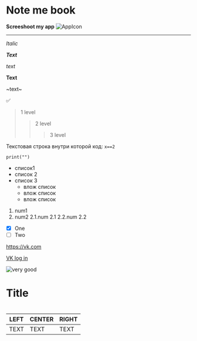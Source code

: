 #  Note me book
**Screeshoot my app**
![AppIcon](https://drive.google.com/file/d/1fC3WpXnmYXeUV_MLFc5UrToO-2Cs2f4i/view?usp=share_link)


****

*Italic*

***Text***

_text_

__Text__

~text~

:white_check_mark:

> 1 level
>> 2 level
>>> 3 level

Текстовая строка внутри которой код:
`x==2`

```
print("")
```

- список1
- список 2
- список 3
  - влож список
   - влож список
    - влож список
    
    
1. num1
2. num2
  2.1.num 2.1
  2.2.num 2.2
 
 
- [X] One
- [ ] Two

https://vk.com

[VK log in](https://vk.com)

![very good](https://sun9-13.userapi.com/impg/NVGJI6dR4AZKmUeiJI4Ju3THehoZYSu5FKHW4A/fDOOlLdlDj8.jpg?size=604x604&quality=95&sign=e35b85a7ed50f1482e3c9323f7823fa6&type=album, "xcode")

<h1>Title<h1>

| LEFT | CENTER | RIGHT |
|------|--------|-------|
| TEXT  | TEXT   | TEXT |
